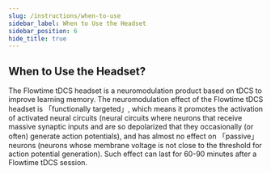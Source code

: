 ```yaml
---
slug: /instructions/when-to-use
sidebar_label: When to Use the Headset
sidebar_position: 6
hide_title: true
---
```

## When to Use the Headset?
The Flowtime tDCS headset is a neuromodulation product based on tDCS to improve learning memory. The neuromodulation effect of the Flowtime tDCS headset is 「functionally targeted」, which means it promotes the activation of activated neural circuits (neural circuits where neurons that receive massive synaptic inputs and are so depolarized that they occasionally (or often) generate action potentials), and has almost no effect on  「passive」 neurons (neurons whose membrane voltage is not close to the threshold for action potential generation). Such effect can last for 60-90 minutes after a Flowtime tDCS session. 
<!---
## 何时使用小状元记忆头戴？

小状元记忆头戴是一款基于 tDCS 技术、用于提高学习记忆力的神经调控产品。小状元记忆头戴的神经调控作用具有功能靶向性，即促进工作中的神经环路（已经有一定活跃程度但尚处于静息态的神经元）激活，而对不处于工作状态的神经元没有影响，这样的激活效应在设备使用结束后可以持续 60‑90 分钟。因此，小状元记忆头戴适用于学习过程中，在学习刚开始的时候使用小状元记忆头戴，可以充分利用后效应发挥最佳效果。
--->